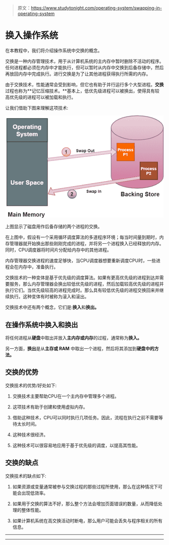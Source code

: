 > 原文：<https://www.studytonight.com/operating-system/swapping-in-operating-system>

# 换入操作系统

在本教程中，我们将介绍操作系统中交换的概念。

交换是一种内存管理技术，用于从计算机系统的主内存中暂时删除不活动的程序。任何进程都必须在内存中才能执行，但可以暂时从内存中交换到后备存储中，然后再放回内存中完成执行。进行交换是为了让其他进程获得执行所需的内存。

由于交换技术，性能通常会受到影响，但它也有助于并行运行多个大型进程。**交换**过程也称为**记忆压缩技术。**基本上，低优先级进程可以被换出，使得具有较高优先级的进程可以被加载和执行。

让我们借助下图来理解这项技术:

![](img/0de426ed09c1c8d5210d897d1a8d0e21.png)

上图显示了磁盘用作后备存储的两个进程的交换。

在上图中，假设有一个采用循环调度算法的多道程序环境；每当时间量到期时，内存管理器就开始换出那些刚刚完成的进程，并将另一个进程换入已经释放的内存。同时，CPU调度器将时间片分配给内存中的其他进程。

内存管理器交换进程的速度足够快，当CPU调度器想要重新调度CPU时，一些进程会在内存中，准备执行。

交换技术的一种变体是基于优先级的调度算法。如果有更高优先级的进程到达并需要服务，那么内存管理器会换出较低优先级的进程，然后加载较高优先级的进程并执行它们。当优先级较高的进程完成时。那么具有较低优先级的进程交换回来并继续执行。这种变体有时被称为滚入和滚出。

交换技术中还有两个概念，它们是:**换入**和**换出。**

## 在操作系统中换入和换出

将任何进程从**硬盘**中取出并放入**主内存或内存**的过程，通常称为**换入。**

另一方面，**换出**是从**主存或 RAM** 中取出一个进程，然后将其添加到**硬盘中的方法。**

## 交换的优势

交换技术的优势/好处如下:

1.  交换技术主要帮助CPU在一个主内存中管理多个进程。

2.  这项技术有助于创建和使用虚拟内存。

3.  借助这种技术，CPU可以同时执行几项任务。因此，流程在执行之前不需要等待太长时间。

4.  这种技术很经济。

5.  这种技术可以很容易地应用于基于优先级的调度，以提高其性能。

## 交换的缺点

交换技术的缺点如下:

1.  如果资源或变量通常被参与交换过程的那些过程所使用，那么在这种情况下可能会出现低效率。

2.  如果用于交换的算法不好，那么整个方法会增加页面错误的数量，从而降低处理的整体性能。

3.  如果计算机系统在高交换活动时断电，那么用户可能会丢失与程序相关的所有信息。



* * *

* * *